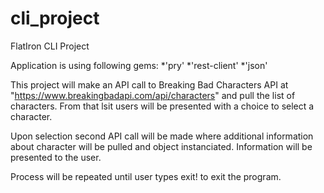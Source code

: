 # cli_project
FlatIron CLI Project

Application is using following gems:
    *'pry'
    *'rest-client'
    *'json'

This project will make an API call to Breaking Bad Characters API at "https://www.breakingbadapi.com/api/characters" and pull the list of characters. From that lsit users will be presented with a choice to select a character.

Upon selection second API call will be made where additional information about character will be pulled and object instanciated. Information will be presented to the user.

Process will be repeated until user types exit! to exit the program.